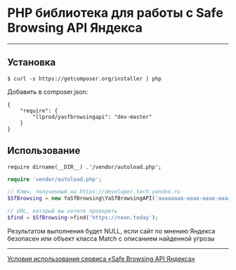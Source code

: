 # PHP библиотека для работы с Safe Browsing API Яндекса

___

## Установка

`$ curl -s https://getcomposer.org/installer | php`

Добавить в composer.json:

```
{
    "require": {
        "llprod/yasfbrowsingapi": "dev-master"
    }
}
```

## Использование

`require dirname(__DIR__) .'/vendor/autoload.php';`

```php
require 'vendor/autoload.php';

// Ключ, полученный на https://developer.tech.yandex.ru
$SfBrowsing = new YaSfBrowsing\YaSfBrowsingAPI('aaaaaaaa-aaaa-aaaa-aaaa-aaaaaaaaaaaa');

// URL, который вы хотите проверить
$find = $SfBrowsing->find('https://neon.today');
```

Результатом выполнения будет NULL, если сайт по мнению Яндекса безопасен или объект класса Match c описанием найденной угрозы

___

[Условия использования сервиса «Safe Browsing API Яндекса»](https://yandex.ru/legal/yandex_sb_api/)
